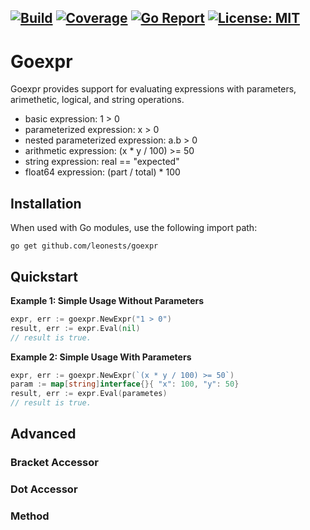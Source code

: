 [![Build](https://github.com/leonests/rulengine/workflows/CI/badge.svg)](https://github.com/leonests/rulengine/actions?query=workflow)
[![Coverage](https://codecov.io/gh/leonests/rulengine/branch/main/graphs/badge.svg?branch=main)](https://codecov.io/gh/leonests/rulengine)
[![Go Report](https://goreportcard.com/badge/github.com/leonests/rulengine)](https://goreportcard.com/report/github.com/leonests/rulengine)
[![License: MIT](https://img.shields.io/badge/License-MIT-brightgreen.svg)](https://opensource.org/licenses/MIT)
------
# Goexpr

Goexpr provides support for evaluating expressions with parameters, arimethetic, logical, and string operations.

* basic expression: 1 > 0
* parameterized expression: x > 0
* nested parameterized expression: a.b > 0
* arithmetic expression: (x * y / 100) >= 50
* string expression: real == "expected"
* float64 expression: (part / total) * 100

## Installation
When used with Go modules, use the following import path:

    go get github.com/leonests/goexpr

## Quickstart

**Example 1: Simple Usage Without Parameters**
```go
expr, err := goexpr.NewExpr("1 > 0")
result, err := expr.Eval(nil)
// result is true.
```

**Example 2: Simple Usage With Parameters**
```go
expr, err := goexpr.NewExpr(`(x * y / 100) >= 50`)
param := map[string]interface{}{ "x": 100, "y": 50}
result, err := expr.Eval(parametes)
// result is true.
```

## Advanced

### Bracket Accessor

### Dot Accessor

### Method